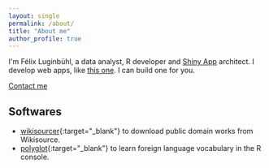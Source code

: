 ```yaml
---
layout: single
permalink: /about/
title: "About me"
author_profile: true
---
```


I'm Félix Luginbühl, a data analyst, R developer and [Shiny App](https://shiny.rstudio.com/) architect. I develop web apps, like [this one](https://universal-rights.shinyapps.io/urg-analytics/). I can build one for you.

<a href="http://felixluginbuhl.com" class="btn btn--danger">Contact me</a>



## Softwares

- [wikisourcer](https://lgnbhl.github.io/wikisourcer){:target="_blank"} to download public domain works from Wikisource.
- [polyglot](https://lgnbhl.github.io/polyglot){:target="_blank"} to learn foreign language vocabulary in the R console.
